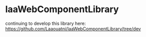 # laaWebComponentLibrary

continuing to develop this library here: https://github.com/Laaouatni/laaWebComponentLibrary/tree/dev
